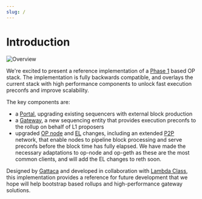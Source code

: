 ```yaml
---
slug: /
---
```


# Introduction

![Overview](/img/overview.png)

We're excited to present a reference implementation of a [Phase 1](/overview#1-initial-deployment) based OP stack. The implementation is fully backwards compatible, and overlays the current stack with high performance components to unlock fast execution preconfs and improve scalability.

The key components are:
- a [Portal](/architecture/portal), upgrading existing sequencers with external block production
- a [Gateway](/architecture/gateway), a new sequencing entity that provides execution preconfs to the rollup on behalf of L1 proposers
- upgraded [OP node](/architecture/consensus) and [EL](/architecture/execution) changes, including an extended [P2P](/architecture/p2p) network, that enable nodes to pipeline block processing and serve preconfs before the block time has fully elapsed. We have made the necessary adaptations to op-node and op-geth as these are the most common clients, and will add the EL changes to reth soon.


Designed by [Gattaca](https://gattaca.com/) and developed in collaboration with [Lambda Class](https://lambdaclass.com/), this implementation provides a reference for future development that we hope will help bootstrap based rollups and high-performance gateway solutions.
